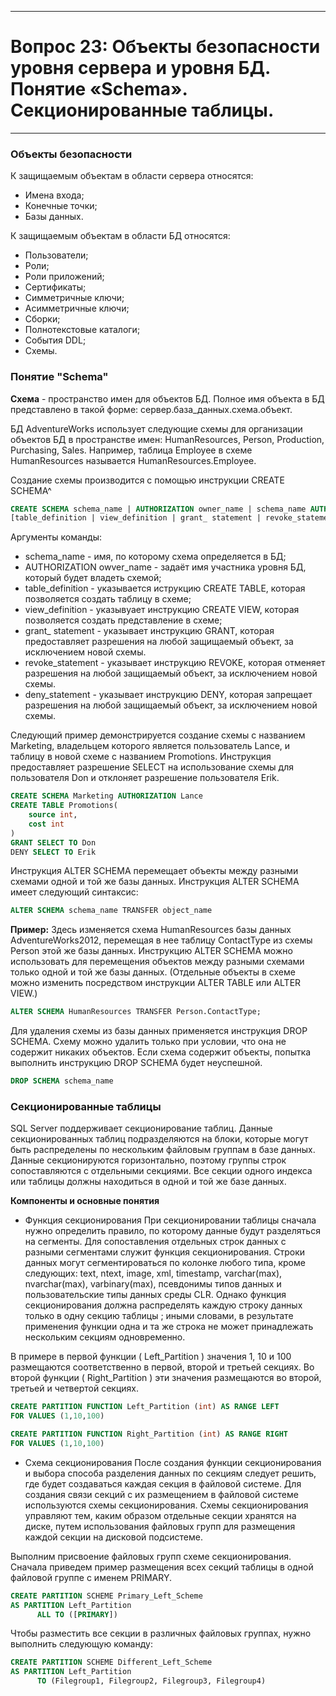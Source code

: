 ___
# Вопрос 23: Объекты безопасности уровня сервера и уровня БД. Понятие «Schema». Секционированные таблицы.
___

### Объекты безопасности

К защищаемым объектам в области сервера относятся:
* Имена входа;
* Конечные точки;
* Базы данных.

К защищаемым объектам в области БД относятся:
* Пользователи;
* Роли;
* Роли приложений;
* Сертификаты;
* Симметричные ключи;
* Асимметричные ключи;
* Сборки;
* Полнотекстовые каталоги;
* События DDL;
* Схемы.

### Понятие "Schema"

**Схема** - пространство имен для объектов БД.
Полное имя объекта в БД представлено в такой форме: сервер.база_данных.схема.объект.

БД AdventureWorks использует следующие схемы для организации объектов БД в пространстве имен: HumanResources, Person, Production, Purchasing, Sales. Например, таблица Employee в схеме HumanResources называется HumanResources.Employee.

Создание схемы производится с помощью инструкции CREATE SCHEMA^
```sql
CREATE SCHEMA schema_name | AUTHORIZATION owner_name | schema_name AUTHORIZATION owner_name
[table_definition | view_definition | grant_ statement | revoke_statement | deny_statement]
```
Аргументы команды:
* schema_name - имя, по которому схема определяется в БД;
* AUTHORIZATION owver_name - задаёт имя участника уровня БД, который будет владеть схемой;
* table_definition - указывается иструкцию CREATE TABLE, которая позволяется создать таблицу в схеме;
* view_definition - указывуает инструкцию CREATE VIEW, которая позволяется создать представление в схеме;
* grant_ statement - указывает инструкцию GRANT, которая предоставляет разрешения на любой защищаемый объект, за исключением новой схемы.
* revoke_statement - указывает инструкцию REVOKE, которая отменяет разрешения на любой защищаемый объект, за исключением новой схемы.
* deny_statement - указывает инструкцию DENY, которая запрещает разрешения на любой защищаемый объект, за исключением новой схемы.

Следующий пример демонстрируется создание схемы с названием Marketing, владельцем которого является пользователь Lance, и таблицу в новой схеме с названием Promotions. Инструкция предоставляет разрешение SELECT на использование схемы для пользователя Don и отклоняет разрешение пользователя Erik.
```sql
CREATE SCHEMA Marketing AUTHORIZATION Lance
CREATE TABLE Promotions(
    source int,
    cost int
)
GRANT SELECT TO Don
DENY SELECT TO Erik
```

Инструкция ALTER SCHEMA перемещает объекты между разными схемами одной и той же базы данных. Инструкция ALTER SCHEMA имеет следующий синтаксис:
```sql
ALTER SCHEMA schema_name TRANSFER object_name
```
**Пример:**
Здесь изменяется схема HumanResources базы данных AdventureWorks2012, перемещая в нее таблицу ContactType из схемы Person этой же базы данных. Инструкцию ALTER SCHEMA можно использовать для перемещения объектов между разными схемами только одной и той же базы данных. (Отдельные объекты в схеме можно изменить посредством инструкции ALTER TABLE или ALTER VIEW.)
```sql
ALTER SCHEMA HumanResources TRANSFER Person.ContactType;
```

Для удаления схемы из базы данных применяется инструкция DROP SCHEMA. Схему можно удалить только при условии, что она не содержит никаких объектов. Если схема содержит объекты, попытка выполнить инструкцию DROP SCHEMA будет неуспешной.
```sql
DROP SCHEMA schema_name
```

### Секционированные таблицы

SQL Server поддерживает секционирование таблиц. Данные секционированных таблиц подразделяются на блоки, которые могут быть распределены по нескольким файловым группам в базе данных. Данные секционируются горизонтально, поэтому группы строк сопоставляются с отдельными секциями. Все секции одного индекса или таблицы должны находиться в одной и той же базе данных.

**Компоненты и основные понятия**
* Функция секционирования
При секционировании таблицы сначала нужно определить правило, по которому данные будут разделяться на сегменты. Для сопоставления отдельных строк данных с разными сегментами служит функция секционирования. Строки данных могут сегментироваться по колонке любого типа, кроме следующих: text, ntext, image, xml, timestamp, varchar(max), nvarchar(max), varbinary(max), псевдонимы типов данных и пользовательские типы данных среды CLR. Однако функция секционирования должна распределять каждую строку данных только в одну секцию таблицы ; иными словами, в результате применения функции одна и та же строка не может принадлежать нескольким секциям одновременно.

В примере в первой функции ( Left_Partition ) значения 1, 10 и 100 размещаются соответственно в первой, второй и третьей секциях. Во второй функции ( Right_Partition ) эти значения размещаются во второй, третьей и четвертой секциях.

```sql
CREATE PARTITION FUNCTION Left_Partition (int) AS RANGE LEFT 
FOR VALUES (1,10,100)

CREATE PARTITION FUNCTION Right_Partition (int) AS RANGE RIGHT 
FOR VALUES (1,10,100)
```
* Схема секционирования
После создания функции секционирования и выбора способа разделения данных по секциям следует решить, где будет создаваться каждая секция в файловой системе. Для создания связи секций с их размещением в файловой системе используются схемы секционирования.
Схемы секционирования управляют тем, каким образом отдельные секции хранятся на диске, путем использования файловых групп для размещения каждой секции на дисковой подсистеме.

Выполним присвоение файловых групп схеме секционирования. Сначала приведем пример размещения всех секций таблицы в одной файловой группе с именем PRIMARY.

```sql
CREATE PARTITION SCHEME Primary_Left_Scheme
AS PARTITION Left_Partition 
      ALL TO ([PRIMARY])
```

Чтобы разместить все секции в различных файловых группах, нужно выполнить следующую команду:

```sql
CREATE PARTITION SCHEME Different_Left_Scheme
AS PARTITION Left_Partition 
      TO (Filegroup1, Filegroup2, Filegroup3, Filegroup4)
```
